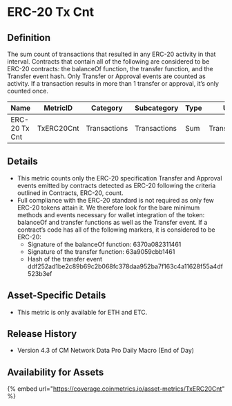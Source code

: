 # ERC-20 Tx Cnt

## Definition

The sum count of transactions that resulted in any ERC-20 activity in that interval. Contracts that contain all of the following are considered to be ERC-20 contracts: the balanceOf function, the transfer function, and the Transfer event hash. Only Transfer or Approval events are counted as activity. If a transaction results in more than 1 transfer or approval, it’s only counted once.

| Name          | MetricID   | Category     | Subcategory  | Type | Unit         | Interval |
| ------------- | ---------- | ------------ | ------------ | ---- | ------------ | -------- |
| ERC-20 Tx Cnt | TxERC20Cnt | Transactions | Transactions | Sum  | Transactions | 1 day    |

## Details

* This metric counts only the ERC-20 specification Transfer and Approval events emitted by contracts detected as ERC-20 following the criteria outlined in Contracts, ERC-20, count.
* Full compliance with the ERC-20 standard is not required as only few ERC-20 tokens attain it. We therefore look for the bare minimum methods and events necessary for wallet integration of the token: balanceOf and transfer functions as well as the Transfer event. If a contract’s code has all of the following markers, it is considered to be ERC-20:
  * Signature of the balanceOf function: 6370a082311461
  * Signature of the transfer function: 63a9059cbb1461
  * Hash of the transfer event ddf252ad1be2c89b69c2b068fc378daa952ba7f163c4a11628f55a4df523b3ef

## Asset-Specific Details

* This metric is only available for ETH and ETC.

## Release History

* Version 4.3 of CM Network Data Pro Daily Macro (End of Day)

## Availability for Assets

{% embed url="https://coverage.coinmetrics.io/asset-metrics/TxERC20Cnt" %}
